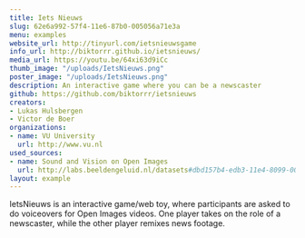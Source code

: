 ```yaml
---
title: Iets Nieuws
slug: 62e6a992-57f4-11e6-87b0-005056a71e3a
menu: examples
website_url: http://tinyurl.com/ietsnieuwsgame
info_url: http://biktorrr.github.io/ietsnieuws/
media_url: https://youtu.be/64xi63d9iCc
thumb_image: "/uploads/IetsNieuws.png"
poster_image: "/uploads/IetsNieuws.png"
description: An interactive game where you can be a newscaster
github: https://github.com/biktorrr/ietsnieuws
creators:
- Lukas Hulsbergen
- Victor de Boer
organizations:
- name: VU University
  url: http://www.vu.nl
used_sources:
- name: Sound and Vision on Open Images
  url: http://labs.beeldengeluid.nl/datasets#dbd157b4-edb3-11e4-8099-005056a71e3a
layout: example
---
```


IetsNieuws is an interactive game/web toy, where participants are asked to do voiceovers for Open Images videos. One player takes on the role of a newscaster, while the other player remixes news footage.
